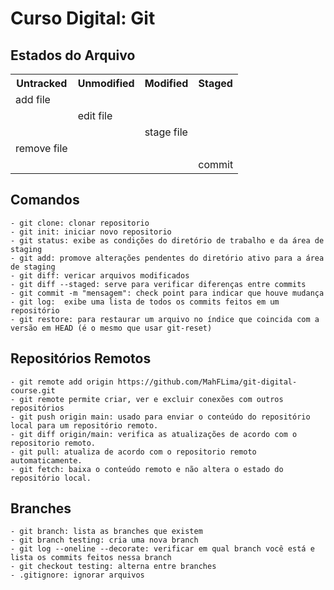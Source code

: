 # Curso Digital: Git

## Estados do Arquivo
<table>
    <tr>
        <th scope="col">Untracked</th>
        <th scope="col">Unmodified</th>
        <th scope="col">Modified</th>
        <th scope="col">Staged</th>
    </tr>
    <tr>
        <td>add file</td>
    </tr>
    <tr>
        <td></td>
        <td>edit file</td>
    </tr>
    <tr>
        <td></td>
        <td></td>
        <td>stage file</td>
    </tr>
     <tr>
        <td>remove file</td>
    </tr>
    <tr>
        <td></td>
        <td></td>
        <td></td>
        <td>commit</td>
    </tr>
</table>

## Comandos
    - git clone: clonar repositorio
    - git init: iniciar novo repositorio
    - git status: exibe as condições do diretório de trabalho e da área de staging
    - git add: promove alterações pendentes do diretório ativo para a área de staging
    - git diff: vericar arquivos modificados
    - git diff --staged: serve para verificar diferenças entre commits
    - git commit -m "mensagem": check point para indicar que houve mudança
    - git log:  exibe uma lista de todos os commits feitos em um repositório
    - git restore: para restaurar um arquivo no índice que coincida com a versão em HEAD (é o mesmo que usar git-reset)

## Repositórios Remotos
    - git remote add origin https://github.com/MahFLima/git-digital-course.git
    - git remote permite criar, ver e excluir conexões com outros repositórios
    - git push origin main: usado para enviar o conteúdo do repositório local para um repositório remoto.
    - git diff origin/main: verifica as atualizações de acordo com o repositorio remoto.
    - git pull: atualiza de acordo com o repositorio remoto automaticamente.
    - git fetch: baixa o conteúdo remoto e não altera o estado do repositório local.

## Branches
    - git branch: lista as branches que existem
    - git branch testing: cria uma nova branch
    - git log --oneline --decorate: verificar em qual branch você está e lista os commits feitos nessa branch
    - git checkout testing: alterna entre branches
    - .gitignore: ignorar arquivos
